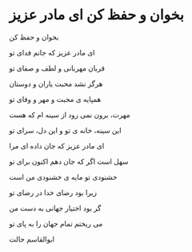 # بخوان و حفظ کن ای مادر عزیز
بخوان و حفظ کن

ای مادر عزیز که جانم فدای تو

قربان مهربانی و لطف و صفای تو

هرگز نشد محبت یاران و دوستان

همپایه ی محبت و مهر و وفای تو

مهرت، برون نمی رود از سینه ام که هست

این سینه، خانه ی تو و این دل، سرای تو

ای مادر عزیز که جان داده ای مرا

سهل است اگر که جان دهم اکنون برای تو

خشنودی تو مایه ی خشنودی من است

زیرا بود رضای خدا در رضای تو

گر بود اختیار جهانی به دست من

می ریختم تمام جهان را به پای تو

ابوالقاسم حالت
